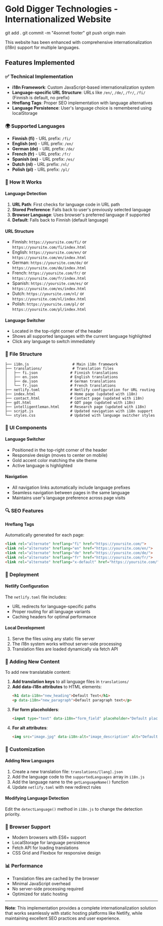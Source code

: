 # Gold Digger Technologies - Internationalized Website

git add .
git commit -m "4sonnet footer" 
git push origin main


This website has been enhanced with comprehensive internationalization (i18n) support for multiple languages.

## Features Implemented

### ✅ Technical Implementation
- **i18n Framework**: Custom JavaScript-based internationalization system
- **Language-specific URL Structure**: URLs like `/en/`, `/de/`, `/fr/`, `/fi/` (Finnish is default, no prefix)
- **Hreflang Tags**: Proper SEO implementation with language alternatives
- **Language Persistence**: User's language choice is remembered using localStorage

### 🌍 Supported Languages
- **Finnish (fi)** - URL prefix: `/fi/`
- **English (en)** - URL prefix: `/en/`
- **German (de)** - URL prefix: `/de/`
- **French (fr)** - URL prefix: `/fr/`
- **Spanish (es)** - URL prefix: `/es/`
- **Dutch (nl)** - URL prefix: `/nl/`
- **Polish (pl)** - URL prefix: `/pl/`

### 🔧 How It Works

#### Language Detection
1. **URL Path**: First checks for language code in URL path
2. **Stored Preference**: Falls back to user's previously selected language
3. **Browser Language**: Uses browser's preferred language if supported
4. **Default**: Falls back to Finnish (default language)

#### URL Structure
- Finnish: `https://yoursite.com/fi/` or `https://yoursite.com/fi/index.html`
- English: `https://yoursite.com/en/` or `https://yoursite.com/en/index.html`
- German: `https://yoursite.com/de/` or `https://yoursite.com/de/index.html`
- French: `https://yoursite.com/fr/` or `https://yoursite.com/fr/index.html`
- Spanish: `https://yoursite.com/es/` or `https://yoursite.com/es/index.html`
- Dutch: `https://yoursite.com/nl/` or `https://yoursite.com/nl/index.html`
- Polish: `https://yoursite.com/pl/` or `https://yoursite.com/pl/index.html`

#### Language Switcher
- Located in the top-right corner of the header
- Shows all supported languages with the current language highlighted
- Click any language to switch immediately

### 📁 File Structure

```
├── i18n.js                    # Main i18n framework
├── translations/              # Translation files
│   ├── fi.json               # Finnish translations
│   ├── en.json               # English translations
│   ├── de.json               # German translations
│   └── fr.json               # French translations
├── netlify.toml              # Netlify configuration for URL routing
├── index.html                # Home page (updated with i18n)
├── contact.html              # Contact page (updated with i18n)
├── gdt.html                  # GDT page (updated with i18n)
├── intelligentleman.html     # Research page (updated with i18n)
├── script.js                 # Updated navigation with i18n support
└── styles.css                # Updated with language switcher styles
```

### 🎨 UI Components

#### Language Switcher
- Positioned in the top-right corner of the header
- Responsive design (moves to center on mobile)
- Gold accent color matching the site theme
- Active language is highlighted

#### Navigation
- All navigation links automatically include language prefixes
- Seamless navigation between pages in the same language
- Maintains user's language preference across page visits

### 🔍 SEO Features

#### Hreflang Tags
Automatically generated for each page:
```html
<link rel="alternate" hreflang="fi" href="https://yoursite.com/">
<link rel="alternate" hreflang="en" href="https://yoursite.com/en/">
<link rel="alternate" hreflang="de" href="https://yoursite.com/de/">
<link rel="alternate" hreflang="fr" href="https://yoursite.com/fr/">
<link rel="alternate" hreflang="x-default" href="https://yoursite.com/">
```

### 🚀 Deployment

#### Netlify Configuration
The `netlify.toml` file includes:
- URL redirects for language-specific paths
- Proper routing for all language variants
- Caching headers for optimal performance

#### Local Development
1. Serve the files using any static file server
2. The i18n system works without server-side processing
3. Translation files are loaded dynamically via fetch API

### 📝 Adding New Content

To add new translatable content:

1. **Add translation keys** to all language files in `translations/`
2. **Add data-i18n attributes** to HTML elements:
   ```html
   <h1 data-i18n="new_heading">Default Text</h1>
   <p data-i18n="new_paragraph">Default paragraph text</p>
   ```
3. **For form placeholders**:
   ```html
   <input type="text" data-i18n="form_field" placeholder="Default placeholder">
   ```
4. **For alt attributes**:
   ```html
   <img src="image.jpg" data-i18n-alt="image_description" alt="Default alt text">
   ```

### 🔧 Customization

#### Adding New Languages
1. Create a new translation file: `translations/[lang].json`
2. Add the language code to the `supportedLanguages` array in `i18n.js`
3. Add the language name to the `getLanguageName()` function
4. Update `netlify.toml` with new redirect rules

#### Modifying Language Detection
Edit the `detectLanguage()` method in `i18n.js` to change the detection priority.

### 🎯 Browser Support
- Modern browsers with ES6+ support
- LocalStorage for language persistence
- Fetch API for loading translations
- CSS Grid and Flexbox for responsive design

### 📊 Performance
- Translation files are cached by the browser
- Minimal JavaScript overhead
- No server-side processing required
- Optimized for static hosting

---

**Note**: This implementation provides a complete internationalization solution that works seamlessly with static hosting platforms like Netlify, while maintaining excellent SEO practices and user experience. 